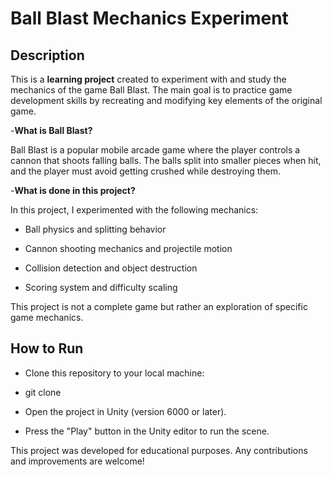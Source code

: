 # Ball Blast Mechanics Experiment

## Description

This is a **learning project** created to experiment with and study the mechanics of the game Ball Blast. The main goal is to practice game development skills by recreating and modifying key elements of the original game.

-**What is Ball Blast?**

Ball Blast is a popular mobile arcade game where the player controls a cannon that shoots falling balls. The balls split into smaller pieces when hit, and the player must avoid getting crushed while destroying them.

-**What is done in this project?**

In this project, I experimented with the following mechanics:

- Ball physics and splitting behavior

- Cannon shooting mechanics and projectile motion

- Collision detection and object destruction

- Scoring system and difficulty scaling

This project is not a complete game but rather an exploration of specific game mechanics.

## How to Run

- Clone this repository to your local machine:

- git clone 

- Open the project in Unity (version 6000 or later).

- Press the "Play" button in the Unity editor to run the scene.

This project was developed for educational purposes. Any contributions and improvements are welcome! 
